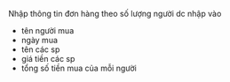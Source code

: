Nhập thông tin đơn hàng theo số lượng người dc nhập vào
- tên người mua
- ngày mua
- tên các sp
- giá tiền các sp
- tổng số tiền mua của mỗi người 


